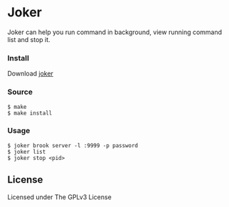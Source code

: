 # Joker

Joker can help you run command in background, view running command list and stop it.

### Install

Download [joker](https://github.com/txthinking/mr2/releases/download/v20190810/joker)

### Source

    $ make
    $ make install

### Usage

    $ joker brook server -l :9999 -p password
    $ joker list
    $ joker stop <pid>

## License

Licensed under The GPLv3 License
